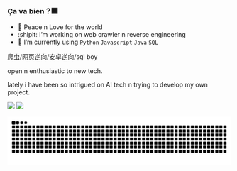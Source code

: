 ### Ça va bien？:fireworks:
- :hamster: Peace n Love for the world
- :shipit:  I’m working on web crawler n reverse engineering 
- :whale: I’m currently using `Python` `Javascript` `Java` `SQL` 

爬虫/网页逆向/安卓逆向/sql boy

open n enthusiastic to new tech.

lately i have been so intrigued on AI tech n trying to develop my own project.

![](https://github-readme-stats-sigma-five.vercel.app/api?username=Seriainme&show_icons=true&line_height=21&show_icons=true&theme=vue&hide_border=true)
![](https://github-readme-stats-sigma-five.vercel.app/api/top-langs/?username=Seriainme&show_icons=true&layout=compact&theme=vue&hide_border=true&hide=html,css)

<p align="center">
  <img src="https://github.com/Seriainme/Seriainme/raw/output/github-contribution-grid-snake.svg" alt="snake">
</p>

